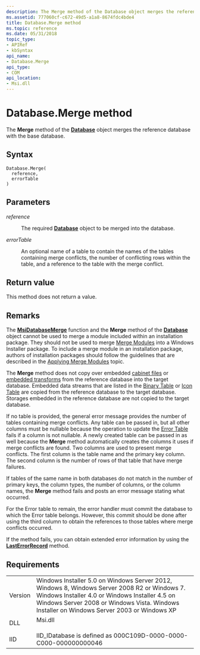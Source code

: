 ```yaml
---
description: The Merge method of the Database object merges the reference database with the base database.
ms.assetid: 777060cf-c672-49d5-a1a8-8674fdc4bde4
title: Database.Merge method
ms.topic: reference
ms.date: 05/31/2018
topic_type: 
- APIRef
- kbSyntax
api_name: 
- Database.Merge
api_type: 
- COM
api_location: 
- Msi.dll
---
```


# Database.Merge method

The **Merge** method of the [**Database**](database-object.md) object merges the reference database with the base database.

## Syntax


```JScript
Database.Merge(
  reference,
  errorTable
)
```



## Parameters

<dl> <dt>

*reference* 
</dt> <dd>

The required [**Database**](database-object.md) object to be merged into the database.

</dd> <dt>

*errorTable* 
</dt> <dd>

An optional name of a table to contain the names of the tables containing merge conflicts, the number of conflicting rows within the table, and a reference to the table with the merge conflict.

</dd> </dl>

## Return value

This method does not return a value.

## Remarks

The [**MsiDatabaseMerge**](/windows/desktop/api/Msiquery/nf-msiquery-msidatabasemergea) function and the **Merge** method of the [**Database**](database-object.md) object cannot be used to merge a module included within an installation package. They should not be used to merge [Merge Modules](merge-modules.md) into a Windows Installer package. To include a merge module in an installation package, authors of installation packages should follow the guidelines that are described in the [Applying Merge Modules](applying-merge-modules.md) topic.

The **Merge** method does not copy over embedded [cabinet files](cabinet-files.md) or [embedded transforms](embedded-transforms.md) from the reference database into the target database. Embedded data streams that are listed in the [Binary Table](binary-table.md) or [Icon Table](icon-table.md) are copied from the reference database to the target database. Storages embedded in the reference database are not copied to the target database.

If no table is provided, the general error message provides the number of tables containing merge conflicts. Any table can be passed in, but all other columns must be nullable because the operation to update the [Error Table](error-table.md) fails if a column is not nullable. A newly created table can be passed in as well because the **Merge** method automatically creates the columns it uses if merge conflicts are found. Two columns are used to present merge conflicts. The first column is the table name and the primary key column. The second column is the number of rows of that table that have merge failures.

If tables of the same name in both databases do not match in the number of primary keys, the column types, the number of columns, or the column names, the **Merge** method fails and posts an error message stating what occurred.

For the Error table to remain, the error handler must commit the database to which the Error table belongs. However, this commit should be done after using the third column to obtain the references to those tables where merge conflicts occurred.

If the method fails, you can obtain extended error information by using the [**LastErrorRecord**](installer-lasterrorrecord.md) method.

## Requirements



|                    |                                                                                                                                                                                                                                                         |
|--------------------|---------------------------------------------------------------------------------------------------------------------------------------------------------------------------------------------------------------------------------------------------------|
| Version<br/> | Windows Installer 5.0 on Windows Server 2012, Windows 8, Windows Server 2008 R2 or Windows 7. Windows Installer 4.0 or Windows Installer 4.5 on Windows Server 2008 or Windows Vista. Windows Installer on Windows Server 2003 or Windows XP<br/> |
| DLL<br/>     | <dl> <dt>Msi.dll</dt> </dl>                                                                                                                                                                      |
| IID<br/>     | IID\_IDatabase is defined as 000C109D-0000-0000-C000-000000000046<br/>                                                                                                                                                                            |



 

 




